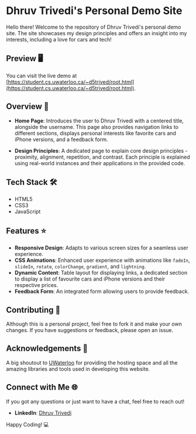 # Dhruv Trivedi's Personal Demo Site

Hello there! Welcome to the repository of Dhruv Trivedi's personal demo site. The site showcases my design principles and offers an insight into my interests, including a love for cars and tech!

## Preview 🖥

You can visit the live demo at [https://student.cs.uwaterloo.ca/~d5trived/root.html](https://student.cs.uwaterloo.ca/~d5trived/root.html).

## Overview 📖

- **Home Page**: Introduces the user to Dhruv Trivedi with a centered title, alongside the username. This page also provides navigation links to different sections, displays personal interests like favorite cars and iPhone versions, and a feedback form.

- **Design Principles**: A dedicated page to explain core design principles - proximity, alignment, repetition, and contrast. Each principle is explained using real-world instances and their applications in the provided code.

## Tech Stack 🛠

- HTML5
- CSS3
- JavaScript

## Features ⭐

- **Responsive Design**: Adapts to various screen sizes for a seamless user experience.
- **CSS Animations**: Enhanced user experience with animations like `fadeIn`, `slideIn`, `rotate`, `colorChange`, `gradient`, and `lightning`.
- **Dynamic Content**: Table layout for displaying links, a dedicated section to display a list of favourite cars and iPhone versions and their respective prices.
- **Feedback Form**: An integrated form allowing users to provide feedback.

## Contributing 🤝

Although this is a personal project, feel free to fork it and make your own changes. If you have suggestions or feedback, please open an issue.

## Acknowledgements 🙌

A big shoutout to [UWaterloo](https://www.uwaterloo.ca/) for providing the hosting space and all the amazing libraries and tools used in developing this website.

## Connect with Me 🌐

If you got any questions or just want to have a chat, feel free to reach out!

- **LinkedIn**: [Dhruv Trivedi](https://www.linkedin.com/in/dhruv-trivedi/)

Happy Coding! 💻
